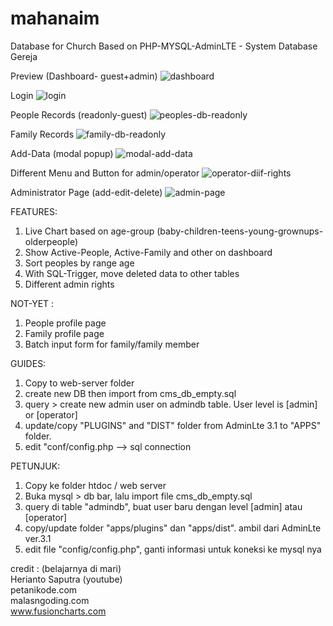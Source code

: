 # mahanaim
Database for Church Based on PHP-MYSQL-AdminLTE - System Database Gereja 

Preview (Dashboard- guest+admin)
![dashboard](https://user-images.githubusercontent.com/9815234/183091313-94b5e54b-bb60-4fe0-81a2-42570dbd8a52.png)

Login
![login](https://user-images.githubusercontent.com/9815234/183091547-d08e5ec3-a2c3-404c-ab02-fc77f9d4a529.png)

People Records (readonly-guest)
![peoples-db-readonly](https://user-images.githubusercontent.com/9815234/183091456-9e0fb355-67c2-47ae-a9f3-836d140a7cf6.png)

Family Records
![family-db-readonly](https://user-images.githubusercontent.com/9815234/183091496-b97eed1f-fc50-4bbd-9d44-a24fad970a33.png)

Add-Data (modal popup)
![modal-add-data](https://user-images.githubusercontent.com/9815234/183091632-d1f547db-7e57-407b-993a-5b3110a97c7c.png)

Different Menu and Button for admin/operator
![operator-diif-rights](https://user-images.githubusercontent.com/9815234/183091940-cc1e4833-2170-4b9a-a930-f90f96b6fb4b.png)

Administrator Page (add-edit-delete)
![admin-page](https://user-images.githubusercontent.com/9815234/183092003-de39fc05-abca-4c4e-b3a1-3a9da8b1086a.png)

FEATURES:
1. Live Chart based on age-group (baby-children-teens-young-grownups-olderpeople)
2. Show Active-People, Active-Family and other on dashboard
3. Sort peoples by range age
4. With SQL-Trigger, move deleted data to other tables
5. Different admin rights

NOT-YET :
1. People profile page
2. Family profile page
3. Batch input form for family/family member

GUIDES:
1. Copy to web-server folder
2. create new DB then import from cms_db_empty.sql
3. query > create new admin user on admindb table. User level is [admin] or [operator]
4. update/copy "PLUGINS" and "DIST" folder from AdminLte 3.1 to "APPS" folder.
5. edit "conf/config.php --> sql connection

PETUNJUK:
1. Copy ke folder htdoc / web server
2. Buka mysql > db bar, lalu import file cms_db_empty.sql
3. query di table "admindb", buat user baru dengan level [admin] atau [operator]
4. copy/update folder "apps/plugins" dan "apps/dist". ambil dari AdminLte ver.3.1 
5. edit file "config/config.php", ganti informasi untuk koneksi ke mysql nya

credit : (belajarnya di mari)<br>
Herianto Saputra (youtube)<br>petanikode.com<br>malasngoding.com<br>www.fusioncharts.com
